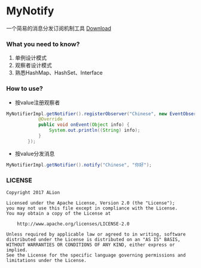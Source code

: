 # MyNotify
一个简易的消息分发订阅机制工具 [Download](https://raw.githubusercontent.com/AlionSSS/MyNotifier/master/src/lib/MyNotifier.jar)

### What you need to know?
1. 单例设计模式
2. 观察者设计模式
3. 熟悉HashMap、HashSet、Interface

### How to use?
- 按value注册观察者
```java
MyNotifierImpl.getNotifier().registerObserver("Chinese", new EventObserver() {
            @Override
            public void onEvent(Object info) {
                System.out.println((String) info);
            }
        });
```
- 按value分发消息
```java
MyNotifierImpl.getNotifier().notify("Chinese", "你好");
```

### LICENSE
```
Copyright 2017 ALion

Licensed under the Apache License, Version 2.0 (the "License");
you may not use this file except in compliance with the License.
You may obtain a copy of the License at

	http://www.apache.org/licenses/LICENSE-2.0

Unless required by applicable law or agreed to in writing, software
distributed under the License is distributed on an "AS IS" BASIS,
WITHOUT WARRANTIES OR CONDITIONS OF ANY KIND, either express or implied.
See the License for the specific language governing permissions and
limitations under the License.
```
